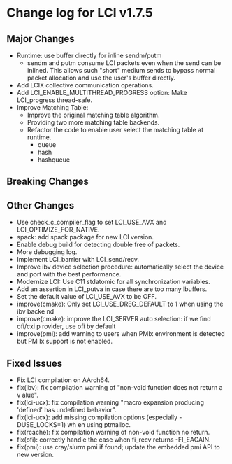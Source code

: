 # Change log for LCI v1.7.5

## Major Changes
- Runtime: use buffer directly for inline sendm/putm
  - sendm and putm consume LCI packets even when the send can be inlined.
    This allows such "short" medium sends to bypass normal packet allocation
    and use the user's buffer directly.
- Add LCIX collective communication operations.
- Add LCI_ENABLE_MULTITHREAD_PROGRESS option: Make LCI_progress thread-safe.
- Improve Matching Table: 
  - Improve the original matching table algorithm.
  - Providing two more matching table backends.
  - Refactor the code to enable user select the matching table at runtime.
    - queue
    - hash
    - hashqueue

## Breaking Changes

## Other Changes
- Use check_c_compiler_flag to set LCI_USE_AVX and LCI_OPTIMIZE_FOR_NATIVE.
- spack: add spack package for new LCI version.
- Enable debug build for detecting double free of packets.
- More debugging log.
- Implement LCI_barrier with LCI_send/recv.
- Improve ibv device selection procedure: automatically select the device and
  port with the best performance.
- Modernize LCI: Use C11 stdatomic for all synchronization variables.
- Add an assertion in LCI_putva in case there are too many lbuffers.
- Set the default value of LCI_USE_AVX to be OFF.
- improve(cmake): Only set LCI_USE_DREG_DEFAULT to 1 when using the ibv backe
  nd
- improve(cmake): improve the LCI_SERVER auto selection: if we find ofi/cxi p
  rovider, use ofi by default
- improve(pmi): add warning to users when PMIx environment is detected but PM
  Ix support is not enabled.

## Fixed Issues
- Fix LCI compilation on AArch64.
- fix(ibv): fix compilation warning of "non-void function does not return a v
  alue".
- fix(lci-ucx): fix compilation warning "macro expansion producing 'defined'
  has undefined behavior".
- fix(lci-ucx): add missing compilation options (especially -DUSE_LOCKS=1) wh
  en using ptmalloc.
- fix(rcache): fix compilation warning of non-void function no return.
- fix(ofi): correctly handle the case when fi_recv returns -FI_EAGAIN.
- fix(pmi): use cray/slurm pmi if found; update the embedded pmi API to new version.